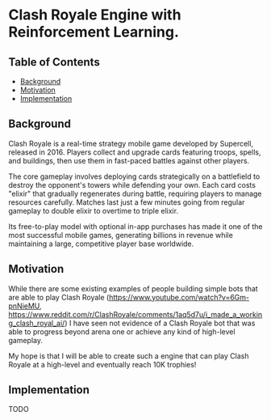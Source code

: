 # Clash Royale Engine with Reinforcement Learning.

## Table of Contents
- [Background](#background)
- [Motivation](#motivation)
- [Implementation](#implementation)

## Background
Clash Royale is a real-time strategy mobile game developed by Supercell, released in 2016. Players collect and upgrade 
cards featuring troops, spells, and buildings, then use them in fast-paced battles against other players.

The core gameplay involves deploying cards strategically on a battlefield to destroy the opponent's towers while 
defending your own. Each card costs "elixir" that gradually regenerates during battle, requiring players to manage 
resources carefully. Matches last just a few minutes going from regular gameplay to double elixir to overtime to 
triple elixir.

Its free-to-play model with optional in-app purchases has made it one of the most successful mobile games, generating 
billions in revenue while maintaining a large, competitive player base worldwide.

## Motivation
While there are some existing examples of people building simple bots that are able to play Clash Royale 
(https://www.youtube.com/watch?v=6Gm-pnNieMU, https://www.reddit.com/r/ClashRoyale/comments/1aq5d7u/i_made_a_working_clash_royal_ai/)
I have seen not evidence of a Clash Royale bot that was able to progress beyond arena one or achieve any kind of 
high-level gameplay. 

My hope is that I will be able to create such a engine that can play Clash Royale at a high-level
and eventually reach 10K trophies!

## Implementation
TODO
